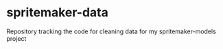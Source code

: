 # spritemaker-data
Repository tracking the code for cleaning data for my spritemaker-models project
